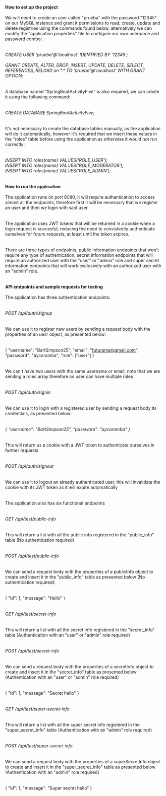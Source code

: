**How to set up the project**
<br><br>
We will need to create an user called "prueba" with the password "12345" on our MySQL instance and grant it permissions to read, create, update and delete registries using the commands found below, alternatively we can modify the "application.properties" file to configure our own username and password combo:
<br><br><br>
*CREATE USER 'prueba'@'localhost' IDENTIFIED BY '12345';*
<br><br>
*GRANT CREATE, ALTER, DROP, INSERT, UPDATE, DELETE, SELECT, REFERENCES, RELOAD on \*.\* TO 'prueba'@'localhost' WITH GRANT OPTION;*
<br><br><br>
A database named "SpringBootActivityFive" is also required, we can create it using the following command:
<br><br><br>
*CREATE DATABASE SpringBootActivityFive;*
<br><br><br>
It's not necessary to create the database tables manually, as the application will do it automatically, however it's required that we insert these values in the "roles" table before using the application as otherwise it would not run correctly:
<br><br><br>
*INSERT INTO roles(name) VALUES('ROLE_USER');*
<br>
*INSERT INTO roles(name) VALUES('ROLE_MODERATOR');*
<br>
*INSERT INTO roles(name) VALUES('ROLE_ADMIN');*
<br><br><br>
**How to run the application**
<br><br>
The application runs on port 8080, it will require authentication to access almost all the endpoints, therefore first it will be necessary that we register an user and then we login with said user.
<br><br><br>
The application uses JWT tokens that will be returned in a cookie when a login request is succesful, reducing the need to consistently authenticate ourselves for future requests, at least until the token expires.
<br><br><br>
There are three types of endpoints, public information endpoints that won't require any type of authentication, secret information endpoints that will require an authorized user with the "user" or "admin" role and super secret information endpoints that will work exclusively with an authorized user with an "admin" role.
<br><br><br>
**API endpoints and sample requests for testing**
<br><br>
The application has three authentication endpoints:
<br><br><br>
*POST /api/auth/signup*
<br><br><br>
We can use it to register new users by sending a request body with the properties of an uesr object, as presented below:
<br><br><br>
{
"username": "BartSimpson25",
"email": "futurama@gmail.com",
"password": "aycaramba",
"role": ["user"]
}
<br><br><br>
We can't have two users with the same username or email, note that we are sending a roles array therefore an user can have multiple roles
<br><br><br>
*POST /api/auth/signin*
<br><br><br>
We can use it to login with a registered user by sending a request body its credentials, as presented below:
<br><br><br>
*{*
*"username": "BartSimpson25",*
*"password": "aycaramba"*
*}*
<br><br><br>
This will return us a cookie with a JWT token to authenticate ourselves in further requests
<br><br><br>
*POST /api/auth/signout*
<br><br><br>
We can use it to logout an already authenticated user, this will invalidate the cookie with its JWT token as it will expire automatically
<br><br><br>
The application also has six functional endpoints
<br><br><br>
*GET /api/test/public-info*
<br><br><br>
This will return a list with all the public info registered in the "public_info" table (No authentication required)
<br><br><br>
*POST /api/test/public-info*
<br><br><br>
We can send a request body with the properties of a publicInfo object to create and insert it in the "public_info" table as presented below (No authentication required):
<br><br><br>
{
"id": 1,
"message": "Hello"
}
<br><br><br>
*GET /api/test/secret-info*
<br><br><br>
This will return a list with all the secret info registered in the "secret_info" table (Authentication with an "user" or "admin" role required)
<br><br><br>
*POST /api/test/secret-info*
<br><br><br>
We can send a request body with the properties of a secretInfo object to create and insert it in the "secret_info" table as presented below (Authentication with an "user" or "admin" role required)
<br><br><br>
{
"id": 1,
"message": "Secret hello"
}
<br><br><br>
*GET /api/test/super-secret-info*
<br><br><br>
This will return a list with all the super secret info registered in the "super_secret_info" table (Authentication with an "admin" role required)
<br><br><br>
*POST /api/test/super-secret-info*
<br><br><br>
We can send a request body with the properties of a superSecretInfo object to create and insert it in the "super_secret_info" table as presented below (Authentication with an "admin" role required)
<br><br><br>
{
"id": 1,
"message": "Super secret hello"
}
